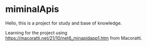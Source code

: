 # miminalApis
Hello, this is a project for study and base of knowledge.

Learning for the project using https://macoratti.net/21/10/net6_minapidapp1.htm from Macoratti.
